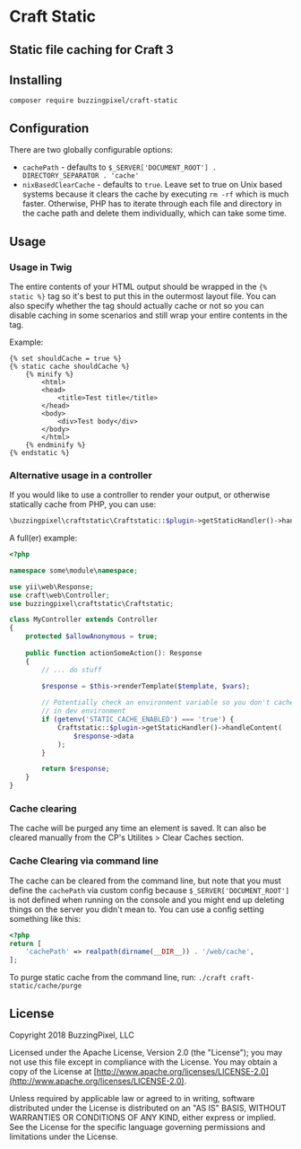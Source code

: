 # Craft Static
## Static file caching for Craft 3

## Installing

`composer require buzzingpixel/craft-static`

## Configuration

There are two globally configurable options:

- `cachePath` - defaults to `$_SERVER['DOCUMENT_ROOT'] . DIRECTORY_SEPARATOR . 'cache'`
- `nixBasedClearCache` - defaults to `true`. Leave set to true on Unix based systems because it clears the cache by executing `rm -rf` which is much faster. Otherwise, PHP has to iterate through each file and directory in the cache path and delete them individually, which can take some time.

## Usage

### Usage in Twig

The entire contents of your HTML output should be wrapped in the `{% static %}` tag so it's best to put this in the outermost layout file. You can also specify whether the tag should actually cache or not so you can disable caching in some scenarios and still wrap your entire contents in the tag.

Example:

```twig
{% set shouldCache = true %}
{% static cache shouldCache %}
    {% minify %}
        <html>
        <head>
            <title>Test title</title>
        </head>
        <body>
            <div>Test body</div>
        </body>
        </html>
    {% endminify %}
{% endstatic %}
```

### Alternative usage in a controller

If you would like to use a controller to render your output, or otherwise statically cache from PHP, you can use:

```php
\buzzingpixel\craftstatic\Craftstatic::$plugin->getStaticHandler()->handleContent();
```

A full(er) example:

```php
<?php

namespace some\module\namespace;

use yii\web\Response;
use craft\web\Controller;
use buzzingpixel\craftstatic\Craftstatic;

class MyController extends Controller
{
    protected $allowAnonymous = true;
    
    public function actionSomeAction(): Response
    {
        // ... do stuff

        $response = $this->renderTemplate($template, $vars);
        
        // Potentially check an environment variable so you don't cache
        // in dev environment
        if (getenv('STATIC_CACHE_ENABLED') === 'true') {
            Craftstatic::$plugin->getStaticHandler()->handleContent(
                $response->data
            );
        }

        return $response;
    }
}
```

### Cache clearing

The cache will be purged any time an element is saved. It can also be cleared manually from the CP's Utilites > Clear Caches section.

### Cache Clearing via command line

The cache can be cleared from the command line, but note that you must define the `cachePath` via custom config because `$_SERVER['DOCUMENT_ROOT']` is not defined when running on the console and you might end up deleting things on the server you didn't mean to. You can use a config setting something like this:

```php
<?php
return [
    'cachePath' => realpath(dirname(__DIR__)) . '/web/cache',
];
```

To purge static cache from the command line, run: `./craft craft-static/cache/purge`

## License

Copyright 2018 BuzzingPixel, LLC

Licensed under the Apache License, Version 2.0 (the "License");
you may not use this file except in compliance with the License.
You may obtain a copy of the License at [http://www.apache.org/licenses/LICENSE-2.0](http://www.apache.org/licenses/LICENSE-2.0).

Unless required by applicable law or agreed to in writing, software
distributed under the License is distributed on an "AS IS" BASIS,
WITHOUT WARRANTIES OR CONDITIONS OF ANY KIND, either express or implied.
See the License for the specific language governing permissions and
limitations under the License.
